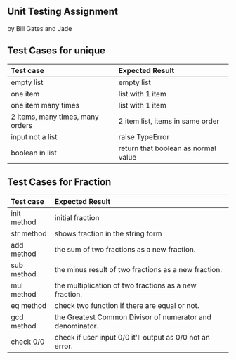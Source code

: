 ## Unit Testing Assignment

by Bill Gates and Jade


## Test Cases for unique


| Test case              |  Expected Result    |
|:---|:---|
| empty list             |  empty list         |
| one item               |  list with 1 item   |
| one item many times    |  list with 1 item   |
| 2 items, many times, many orders | 2 item list, items in same order  |
| input not a list  |  raise TypeError       |
| boolean in list  |  return that boolean as normal value


## Test Cases for Fraction


| Test case             |  Expected Result    |
| :--- |:---|
| init method            |  initial fraction   |
| str method             |  shows fraction in the string form |
| add method             | the sum of two fractions as a new fraction. |
| sub method             | the minus result of two fractions as a new fraction. |
| mul method             | the multiplication of two fractions as a new fraction. |
| eq method              | check two function if there are equal or not. |
| gcd method             | the Greatest Common Divisor of numerator and denominator. |
| check 0/0              | check if user input 0/0 it'll output as 0/0 not an error. |